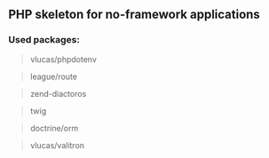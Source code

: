 ## PHP skeleton for no-framework applications

### Used packages:
> vlucas/phpdotenv

> league/route

> zend-diactoros

> twig

> doctrine/orm

> vlucas/valitron
